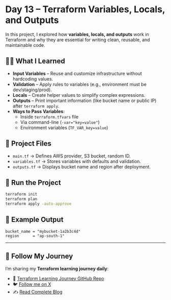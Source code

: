 
# Day 13 – Terraform Variables, Locals, and Outputs  

In this project, I explored how **variables, locals, and outputs** work in Terraform and why they are essential for writing clean, reusable, and maintainable code.  

## 🧑‍💻 What I Learned
- **Input Variables** – Reuse and customize infrastructure without hardcoding values.  
- **Validation** – Apply rules to variables (e.g., environment must be dev/staging/prod).  
- **Locals** – Create helper values to simplify complex expressions.  
- **Outputs** – Print important information (like bucket name or public IP) after `terraform apply`.  
- **Ways to Pass Variables**:  
  - Inside `terraform.tfvars` file  
  - Via command-line (`-var="key=value"`)  
  - Environment variables (`TF_VAR_key=value`)  

## 📂 Project Files
- `main.tf` → Defines AWS provider, S3 bucket, random ID.  
- `variables.tf` → Stores variables with defaults and validation.  
- `outputs.tf` → Displays bucket name and region after deployment.  

## 🚀 Run the Project
```bash
terraform init
terraform plan
terraform apply -auto-approve
````

## 📝 Example Output

```
bucket_name = "mybucket-1a2b3c4d"
region      = "ap-south-1"
```

---

## 🔗 Follow My Journey

I’m sharing my **Terraform learning journey daily**:

* 📂 [Terraform Learning Journey GitHub Repo](https://github.com/abdulraheem381/terraform-learning-journey)
* 🐦 [Follow me on X](https://x.com/Abdulraheem183)
* ✍️ [Read Complete Blog](https://abdulraheem.hashnode.dev/terraform-variables-locals-and-outputs-explained)



